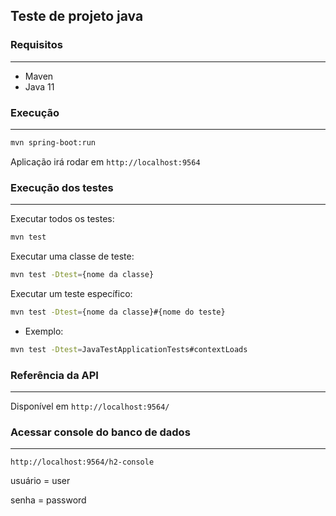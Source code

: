 ## Teste de projeto java

### Requisitos
---

- Maven
- Java 11

### Execução
---

``` bash
mvn spring-boot:run
```

Aplicação irá rodar em ```http://localhost:9564```

### Execução  dos testes
---

Executar todos os testes:
``` bash
mvn test
```

Executar uma classe de teste:
``` bash
mvn test -Dtest={nome da classe}
```

Executar um teste específico:

``` bash
mvn test -Dtest={nome da classe}#{nome do teste}
```

- Exemplo:
``` bash
mvn test -Dtest=JavaTestApplicationTests#contextLoads
```

### Referência da API
---

Disponível em ```http://localhost:9564/```

### Acessar console do banco de dados
---

```http://localhost:9564/h2-console``` 

usuário = user

senha = password
